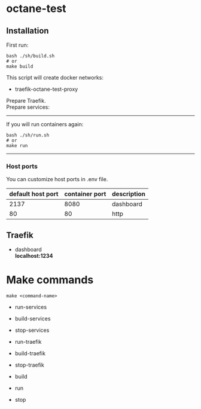 # octane-test

## Installation

First run:
```
bash ./sh/build.sh
# or
make build
```
This script will create docker networks:
- traefik-octane-test-proxy

Prepare Traefik.\
Prepare services:

---
If you will run containers again:
```
bash ./sh/run.sh
# or
make run
```
---
### Host ports

You can customize host ports in .env file.

| default host port  | container port  | description  |  
|---|---|---|
| 2137  | 8080  | dashboard  | 
| 80  |  80 | http  |

## Traefik
* dashboard\
  __localhost:1234__

# Make commands
`make <command-name>`
- run-services
- build-services
- stop-services

  
- run-traefik
- build-traefik
- stop-traefik

  
- build
- run
- stop
